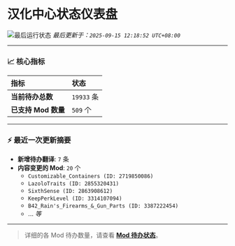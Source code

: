 # 汉化中心状态仪表盘

![最后运行状态](https://img.shields.io/badge/Last%20Run-Success-green)
*最后更新于：`2025-09-15 12:18:52 UTC+08:00`*

---

### 📈 **核心指标**

| 指标 | 状态 |
| :--- | :--- |
| **当前待办总数** | ``19933`` 条 |
| **已支持 Mod 数量** | ``509`` 个 |

---

### ⚡ **最近一次更新摘要**

*   **新增待办翻译**: `7` 条
*   **内容变更的 Mod**: `20` 个
    *   `Customizable_Containers (ID: 2719850086)`
    *   `LazoloTraits (ID: 2855320431)`
    *   `SixthSense (ID: 2863908612)`
    *   `KeepPerkLevel (ID: 3314107094)`
    *   `B42_Rain's_Firearms_&_Gun_Parts (ID: 3387222454)`
    *   ... *等*

---

> 详细的各 Mod 待办数量，请查看 [**Mod 待办状态**](MOD_TODO_STATUS.md)。
